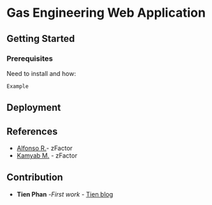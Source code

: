 # Gas Engineering Web Application


## Getting Started

### Prerequisites
Need to install and how:
```
Example
```
## Deployment


## References

* [Alfonso R.](https://f0nzie.github.io/zFactor/)- zFactor
* [Kamyab M.](https://github.com/mkamyab/zfactor) - zFactor


## Contribution
* **Tien Phan** -*First work* - [Tien blog](http:pntien.com)
